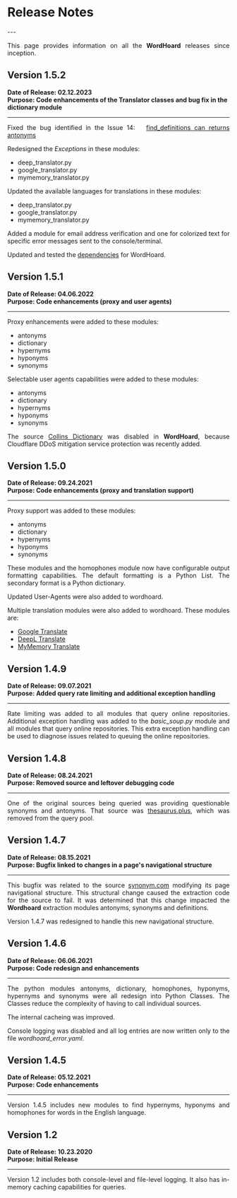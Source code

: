 <h1><strong> Release Notes </strong></h1>
---

<p align="justify"> 
This page provides information on all the <strong>WordHoard</strong> releases since inception.
</p>

## Version 1.5.2

<strong>Date of Release: 02.12.2023</strong><br>
<strong>Purpose: Code enhancements of the Translator classes and bug fix in the dictionary module</strong>

---

<p align="justify"> 
Fixed the bug identified in the Issue 14: &nbsp <a href="https://github.com/johnbumgarner/wordhoard/issues/14">find_definitions can returns antonyms</a>
</p>

<p align="justify"> 
Redesigned the <i>Exceptions</i> in these modules:
</p>

<ul>
	<li>deep_translator.py</li>
	<li>google_translator.py</li>
	<li>mymemory_translator.py</li>
</ul>

<p align="justify"> 
Updated the available languages for translations in these modules:
</p>

<ul>
	<li>deep_translator.py</li>
	<li>google_translator.py</li>
	<li>mymemory_translator.py</li>
</ul>

<p align="justify"> 
Added a module for email address verification and one for colorized text for specific 
error messages sent to the console/terminal. 
</p>

<p align="justify"> 
Updated and tested the <a href="https://wordhoard.readthedocs.io/en/latest/dependencies/">dependencies</a> for 
WordHoard.
</p>


## Version 1.5.1

<strong>Date of Release: 04.06.2022</strong><br>
<strong>Purpose: Code enhancements (proxy and user agents)</strong>

---

<p align="justify"> 
Proxy enhancements were added to these modules:
</p>

<ul>
	<li>antonyms</li>
	<li>dictionary</li>
	<li>hypernyms</li>
	<li>hyponyms</li>
	<li>synonyms</li>
</ul>

<p align="justify"> 
Selectable user agents capabilities were added to these modules:
</p>

<ul>
	<li>antonyms</li>
	<li>dictionary</li>
	<li>hypernyms</li>
	<li>hyponyms</li>
	<li>synonyms</li>
</ul>

<p align="justify"> 
	The source <a href="https://www.collinsdictionary.com">Collins Dictionary</a> was disabled in <strong>WordHoard</strong>, because Cloudflare DDoS mitigation service protection was recently added. 
</p>


## Version 1.5.0

<strong>Date of Release: 09.24.2021</strong><br>
<strong>Purpose: Code enhancements (proxy and translation support)</strong>

---

<p align="justify"> 
Proxy support was added to these modules:
</p>

<ul>
	<li>antonyms</li>
	<li>dictionary</li>
	<li>hypernyms</li>
	<li>hyponyms</li>
	<li>synonyms</li>
</ul>

<p align="justify"> 
These modules and the homophones module now have configurable output formatting capabilities. The default formatting is a Python List. The secondary format is a Python dictionary.
</p>

<p align="justify"> 
Updated User-Agents were also added to wordhoard.
</p>

<p align="justify"> 
Multiple translation modules were also added to wordhoard. These modules are:
</p>
<ul>
	<li><a href="https://translate.google.com">Google Translate</a></li>
	<li><a href="https://www.deepl.com/translator">DeepL Translate</a></li>
	<li><a href="https://mymemory.translated.net">MyMemory Translate</a></li>
</ul>


## Version 1.4.9

<strong>Date of Release: 09.07.2021</strong><br>
<strong>Purpose: Added query rate limiting and additional exception handling</strong>

---

<p align="justify"> 
Rate limiting was added to all modules that query online repositories. Additional exception handling was added to the <i>basic_soup.py</i> module and all modules that query online repositories. This extra exception handling can be used to diagnose issues related to queuing the online repositories.
</p>


## Version 1.4.8

<strong>Date of Release: 08.24.2021</strong><br>
<strong>Purpose: Removed source and leftover debugging code</strong>

---

<p align="justify"> 
One of the original sources being queried was providing questionable synonyms and antonyms. That source was 
<a href="https://thesaurus.plus">thesaurus.plus</a>, which was removed from the query pool.
</p>


## Version 1.4.7

<strong>Date of Release: 08.15.2021</strong><br>
<strong>Purpose: Bugfix linked to changes in a page's navigational structure</strong>

---

<p align="justify"> 
This bugfix was related to the source <a href="https://www.synonym.com">synonym.com</a> modifying its page navigational structure. This structural change caused the extraction code for the source to fail. It was determined that this change impacted the <strong>Wordhoard</strong> extraction modules antonyms, synonyms and definitions.
</p>

<p align="justify"> 
Version 1.4.7 was redesigned to handle this new navigational structure.
</p>



## Version 1.4.6

<strong>Date of Release: 06.06.2021</strong><br>
<strong>Purpose: Code redesign and enhancements</strong>

---

<p align="justify"> 
The python modules antonyms, dictionary, homophones, hyponyms, hypernyms and synonyms were all redesign into Python Classes. The Classes reduce the complexity of having to call individual sources.
</p>

<p align="justify"> 
The internal cacheing was improved.
</p>

<p align="justify"> 
Console logging was disabled and all log entries are now written only to the file <i>wordhoard_error.yaml</i>.
</p>


## Version 1.4.5

<strong>Date of Release: 05.12.2021</strong><br>
<strong>Purpose: Code enhancements</strong>

---

<p align="justify"> 
Version 1.4.5 includes new modules to find hypernyms, hyponyms and homophones for words in the English language.
</p>


## Version 1.2

<strong>Date of Release: 10.23.2020</strong><br>
<strong>Purpose: Initial Release</strong>

---

<p align="justify"> 
Version 1.2 includes both console-level and file-level logging. It also has in-memory caching capabilities for queries.
</p>
